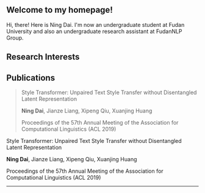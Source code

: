 ## Welcome to my homepage!

Hi, there! Here is Ning Dai. I'm now an undergraduate student at Fudan University and also an undergraduate research assistant at FudanNLP Group. 





## Research Interests





## Publications

> Style Transformer:  Unpaired Text Style Transfer without Disentangled Latent Representation
>
> **Ning Dai**, Jianze Liang, Xipeng Qiu, Xuanjing Huang
>
> Proceedings of the 57th Annual Meeting of the Association for Computational Linguistics (ACL 2019)
>
> [paper]: https://www.aclweb.org/anthology/P19-1601.pdf
> [code]: https://github.com/fastnlp/style-transformer



Style Transformer:  Unpaired Text Style Transfer without Disentangled Latent Representation

**Ning Dai**, Jianze Liang, Xipeng Qiu, Xuanjing Huang

Proceedings of the 57th Annual Meeting of the Association for Computational Linguistics (ACL 2019)

[paper]: https://www.aclweb.org/anthology/P19-1601.pdf
[code]: https://github.com/fastnlp/style-transformer

------

